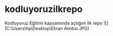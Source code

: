 # kodluyoruzilkrepo
Kodluyoruz Eğitimi kapsamında açtığım ilk repo
![](C:\Users\hp\Desktop\Ekran Alıntısı.JPG)